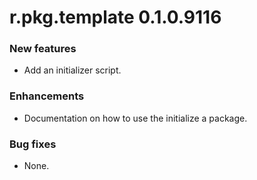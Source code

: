 # r.pkg.template 0.1.0.9116

### New features

* Add an initializer script.

### Enhancements

* Documentation on how to use the initialize a package.

### Bug fixes

* None.
